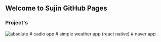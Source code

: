 ## Welcome to Sujin GitHub Pages


### Project's
<img data-action="zoom" src='{{ "logo.png" | relative_url }}' alt='absolute'>
# cadio app
# simple weather app (react native)
# naver app 
